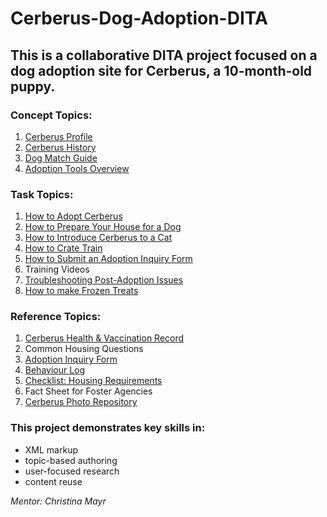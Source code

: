 # Cerberus-Dog-Adoption-DITA

## This is a collaborative DITA project focused on a dog adoption site for Cerberus, a 10-month-old puppy.

### Concept Topics:
1. [Cerberus Profile](https://github.com/MariaBHaque/Cerberus-Dog-Adoption-DITA/blob/36ef22e8354db746a754ceca20b69bae4a06d57d/Concept-Cerberus-Profile) 
2. [Cerberus History](https://github.com/MariaBHaque/Cerberus-Dog-Adoption-DITA/blob/ff88380c2226d9816b20d2f5f039dfa5474e552a/Concept-Cerberus-History)  
3. [Dog Match Guide](https://github.com/MariaBHaque/Cerberus-Dog-Adoption-DITA/blob/36ef22e8354db746a754ceca20b69bae4a06d57d/Concept-Cerberus-Match-Guide)
5. [Adoption Tools Overview](https://github.com/MariaBHaque/Cerberus-Dog-Adoption-DITA/blob/36ef22e8354db746a754ceca20b69bae4a06d57d/Concept-Adoption-Tools-Overview)

### Task Topics:
1. [How to Adopt Cerberus](https://github.com/MariaBHaque/Cerberus-Dog-Adoption-DITA/blob/36ef22e8354db746a754ceca20b69bae4a06d57d/Task-How-to-Adopt-Cerberus) 
2. [How to Prepare Your House for a Dog](https://github.com/MariaBHaque/Cerberus-Dog-Adoption-DITA/blob/6627ffa585da0dc9cdf7f13458ad6f03e47fe9f2/Task-How-to-Prepare-Your-House-for-a-Dog)
3. [How to Introduce Cerberus to a Cat](how-to-introduce-cerberus-to-a-cat)
4. [How to Crate Train](https://github.com/MariaBHaque/Cerberus-Dog-Adoption-DITA/blob/dd8a6b8d551c8731c710420e9a55e28b9b137d89/Task-How-to-Crate-Train)
5. [How to Submit an Adoption Inquiry Form](https://github.com/MariaBHaque/Cerberus-Dog-Adoption-DITA/blob/36ef22e8354db746a754ceca20b69bae4a06d57d/Task-How-to-Submit-an-Adoption-Inquiry-Form) 
6. Training Videos 
7. [Troubleshooting Post-Adoption Issues](https://github.com/MariaBHaque/Cerberus-Dog-Adoption-DITA/blob/36ef22e8354db746a754ceca20b69bae4a06d57d/Task-How-to-Troubleshoot-Post-Adoption-Issues) 
8. [How to make Frozen Treats](https://github.com/MariaBHaque/Cerberus-Dog-Adoption-DITA/blob/36ef22e8354db746a754ceca20b69bae4a06d57d/Task%3A%20How%20to%20Make%20Frozen%20Treats%20for%20Cerberus) 

### Reference Topics:
1. [Cerberus Health & Vaccination Record](https://github.com/MariaBHaque/Cerberus-Dog-Adoption-DITA/blob/36ef22e8354db746a754ceca20b69bae4a06d57d/Reference-Cerberus-Health-and-Vaccination-Record)
2. Common Housing Questions
3. [Adoption Inquiry Form](https://github.com/MariaBHaque/Cerberus-Dog-Adoption-DITA/blob/36ef22e8354db746a754ceca20b69bae4a06d57d/Reference-Adoption-Inquiry-Form)
4. [Behaviour Log](https://github.com/MariaBHaque/Cerberus-Dog-Adoption-DITA/blob/36ef22e8354db746a754ceca20b69bae4a06d57d/Reference-Behaviour-Log)
5. [Checklist: Housing Requirements](https://github.com/MariaBHaque/Cerberus-Dog-Adoption-DITA/blob/03c98ab36529cb77f8a509ce5ade60a290e7eaf3/Reference-Housing-Checklist)
6. Fact Sheet for Foster Agencies
7. [Cerberus Photo Repository](https://github.com/MariaBHaque/Cerberus-Dog-Adoption-DITA/tree/36ef22e8354db746a754ceca20b69bae4a06d57d/Images) 

### This project demonstrates key skills in: 
- XML markup
- topic-based authoring
- user-focused research
- content reuse

_Mentor: Christina Mayr_
